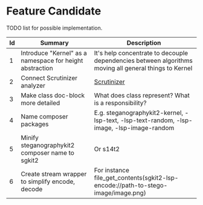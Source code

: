 Feature Candidate
=================
TODO list for possible implementation.

Id  | Summary                                                   | Description
--- |---                                                        | --- 
1   | Introduce "Kernel" as a namespace for height abstraction  | It's help concentrate to decouple dependencies between algorithms moving all general things to Kernel
2   | Connect Scrutinizer analyzer                              | [Scrutinizer](https://scrutinizer-ci.com/docs/tools/php/php-analyzer/)
3   | Make class doc-block more detailed                        | What does class represent? What is a responsibility?
4   | Name composer packages                                    | E.g. steganographykit2-kernel, -lsp-text, -lsp-text-random, -lsp-image, -lsp-image-random
5   | Minify steganographykit2 composer name to sgkit2          | Or s14t2
6   | Create stream wrapper to simplify encode, decode          | For instance file_get_contents(sgkit2-lsp-encode://path-to-stego-image/image.png)
